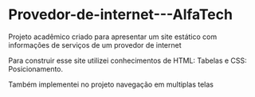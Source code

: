# Provedor-de-internet---AlfaTech
Projeto acadêmico criado para apresentar um site estático com informações de serviços de um provedor de internet

Para construir esse site utilizei conhecimentos de HTML: Tabelas e CSS: Posicionamento.

Também implementei no projeto navegação em multiplas telas
